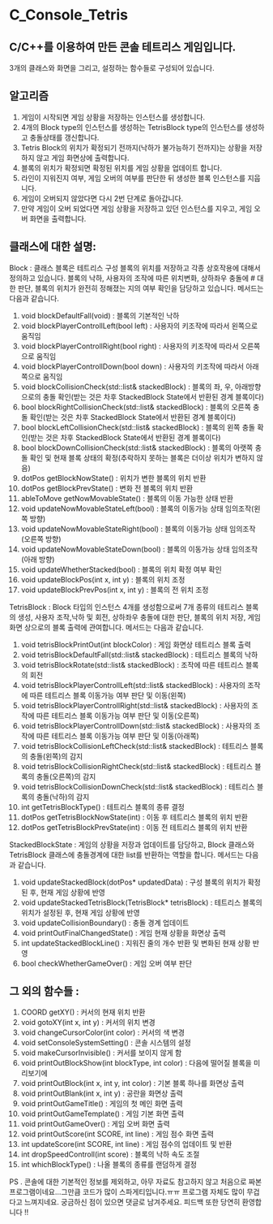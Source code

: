 # C_Console_Tetris

## C/C++를 이용하여 만든 콘솔 테트리스 게임입니다.
3개의 클래스와 화면을 그리고, 설정하는 함수들로 구성되어 있습니다.

## 알고리즘

1. 게임이 시작되면 게임 상황을 저장하는 인스턴스를 생성합니다.
2. 4개의 Block type의 인스턴스를 생성하는 TetrisBlock type의 인스턴스를 생성하고 충돌상태를 갱신합니다.
3. Tetris Block의 위치가 확정되기 전까지(낙하가 불가능하기 전까지)는 상황을 저장하지 않고 게임 화면상에 출력합니다.
4. 블록의 위치가 확정되면 확정된 위치를 게임 상황을 업데이트 합니다.
5. 라인이 지워진지 여부, 게임 오버의 여부를 판단한 뒤 생성한 블록 인스턴스를 지웁니다.
6. 게임이 오버되지 않았다면 다시 2번 단계로 돌아갑니다.
7. 만약 게임이 오버 되었다면 게임 상황을 저장하고 있던 인스턴스를 지우고, 게임 오버 화면을 출력합니다.  

## 클래스에 대한 설명:

Block : 클래스 블록은 테트리스 구성 블록의 위치를 저장하고 각종 상호작용에 대해서 정의하고 있습니다. 블록의 낙하, 사용자의 조작에 따른 위치변화, 상하좌우 충돌에 # 대한 판단, 블록의 위치가 완전히 정해졌는 지의 여부 확인을 담당하고 있습니다. 메서드는 다음과 같습니다.

1. void blockDefaultFall(void) : 블록의 기본적인 낙하
2. void blockPlayerControllLeft(bool left) : 사용자의 키조작에 따라서 왼쪽으로 움직임
3. void blockPlayerControllRight(bool right) : 사용자의 키조작에 따라서 오른쪽으로 움직임
4. void blockPlayerControllDown(bool down) : 사용자의 키조작에 따라서 아래쪽으로 움직임
5. void blockCollisionCheck(std::list<dotPos>& stackedBlock) : 블록의 좌, 우, 아래방향으로의 충돌 확인(받는 것은 차후 StackedBlock State에서 반환된 경계 블록이다)
6. bool blockRightCollisionCheck(std::list<dotPos>& stackedBlock) : 블록의 오른쪽 충돌 확인(받는 것은 차후 StackedBlock State에서 반환된 경계 블록이다)
7. bool blockLeftCollisionCheck(std::list<dotPos>& stackedBlock) : 블록의 왼쪽 충돌 확인(받는 것은 차후 StackedBlock State에서 반환된 경계 블록이다)
8. bool blockDownCollisionCheck(std::list<dotPos>& stackedBlock) : 블록의 아랫쪽 충돌 확인 및 현재 블록 상태의 확정(추락하지 못하는 블록은 더이상 위치가 변하지 않음)
9. dotPos getBlockNowState() : 위치가 변한 블록의 위치 반환
10. dotPos getBlockPrevState() : 변화 전 블록의 위치 반환
11. ableToMove getNowMovableState() : 블록의 이동 가능한 상태 반환
12. void updateNowMovableStateLeft(bool) : 블록의 이동가능 상태 임의조작(왼쪽 방향)
13. void updateNowMovableStateRight(bool) : 블록의 이동가능 상태 임의조작(오른쪽 방향)
14. void updateNowMovableStateDown(bool) : 블록의 이동가능 상태 임의조작(아래 방향)
15. void updateWhetherStacked(bool) : 블록의 위치 확정 여부 확인
16. void updateBlockPos(int x, int y) : 블록의 위치 조정
17. void updateBlockPrevPos(int x, int y) : 블록의 전 위치 조정

TetrisBlock : Block 타입의 인스턴스 4개를 생성함으로써 7개 종류의 테트리스 블록의 생성, 사용자 조작,낙하 및 회전, 상하좌우 충돌에 대한 판단, 블록의 위치 저장, 게임 화면 상으로의 블록 출력에 관여합니다.
메서드는 다음과 같습니다.

1. void tetrisBlockPrintOut(int blockColor) : 게임 화면상 테트리스 블록 출력
2. void tetrisBlockDefaultFall(std::list<dotPos>& stackedBlock) : 테트리스 블록의 낙하
3. void tetrisBlockRotate(std::list<dotPos>& stackedBlock) : 조작에 따른 테트리스 블록의 회전
4. void tetrisBlockPlayerControllLeft(std::list<dotPos>& stackedBlock) : 사용자의 조작에 따른 테트리스 블록 이동가능 여부 판단 및 이동(왼쪽)
5. void tetrisBlockPlayerControllRight(std::list<dotPos>& stackedBlock) : 사용자의 조작에 따른 테트리스 블록 이동가능 여부 판단 및  이동(오른쪽)
6. void tetrisBlockPlayerControllDown(std::list<dotPos>& stackedBlock) : 사용자의 조작에 따른 테트리스 블록 이동가능 여부 판단 및  이동(아래쪽)
7. void tetrisBlockCollisionLeftCheck(std::list<dotPos>& stackedBlock) : 테트리스 블록의 충돌(왼쪽)의 감지
8. void tetrisBlockCollisionRightCheck(std::list<dotPos>& stackedBlock) : 테트리스 블록의 충돌(오른쪽)의 감지
9. void tetrisBlockCollisionDownCheck(std::list<dotPos>& stackedBlock) : 테트리스 블록의 충돌(낙하)의 감지
10. int getTetrisBlockType() : 테트리스 블록의 종류 결정
11. dotPos getTetrisBlockNowState(int) : 이동 후 테트리스 블록의 위치 반환
12. dotPos getTetrisBlockPrevState(int) : 이동 전 테트리스 블록의 위치 반환
    
StackedBlockState : 게임의 상황을 저장과 업데이트를 담당하고, Block 클래스와 TetrisBlock 클래스에 충돌경계에 대한 list를 반환하는 역할을 합니다. 메서드는 다음과 같습니다.
    
1. void updateStackedBlock(dotPos* updatedData) : 구성 블록의 위치가 확정된 후, 현재 게임 상황에 반영
2. void updateStackedTetrisBlock(TetrisBlock* tetrisBlock) : 테트리스 블록의 위치가 설정된 후, 현재 게임 상황에 반영
3. void updateCollisionBoundary() : 충돌 경계 업데이트
4. void printOutFinalChangedState() : 게임 현재 상황을 화면상 출력
5. int updateStackedBlockLine() : 지워진 줄의 개수 반환 및 변화된 현재 상황 반영
6. bool checkWhetherGameOver() : 게임 오버 여부 판단
    
## 그 외의 함수들 : 

1. COORD getXY() : 커서의 현재 위치 반환
2. void gotoXY(int x, int y) : 커서의 위치 변경
3. void changeCursorColor(int color) : 커서의 색 변경
4. void setConsoleSystemSetting() : 콘솔 시스템의 설정
5. void makeCursorInvisible() : 커서를 보이지 않게 함
6. void printOutBlockShow(int blockType, int color) : 다음에 떨어질 블록을 미리보기에 
7. void printOutBlock(int x, int y, int color) : 기본 블록 하나를 화면상 출력
8. void printOutBlank(int x, int y) : 공란을 화면상 출력
9. void printOutGameTitle() : 게임의 첫 메인 화면 출력
10. void printOutGameTemplate() : 게임 기본 화면 출력
11. void printOutGameOver() : 게임 오버 화면 출력
12. void printOutScore(int SCORE, int line) : 게임 점수 화면 출력
13. int updateScore(int SCORE, int line) : 게임 점수의 업데이트 및 반환
14. int dropSpeedControll(int score) : 블록의 낙하 속도 조절
15. int whichBlockType() : 나올 블록의 종류를 랜덤하게 결정
    
PS . 콘솔에 대한 기본적인 정보를 제외하고, 아무 자료도 참고하지 않고 처음으로 짜본 프로그램이네요...그만큼 코드가 많이 스파게티입니다.ㅠㅠ 프로그램 자체도 많이 무겁다고 
느껴지네요. 궁금하신 점이 있으면 댓글로 남겨주세요. 피드백 또한 당연히 환영합니다 !!


